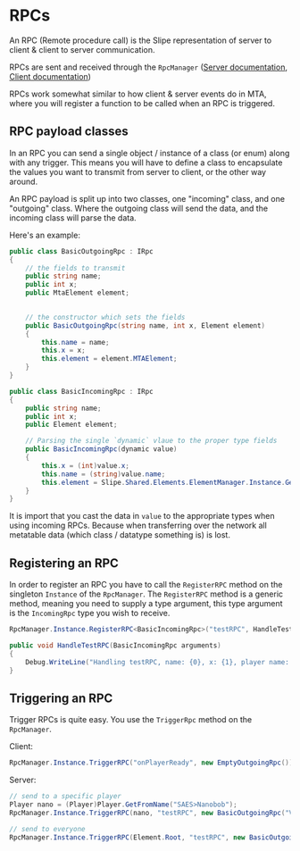 # RPCs
An RPC (Remote procedure call) is the Slipe representation of server to client & client to server communication.  

RPCs are sent and received through the `RpcManager` ([Server documentation](/api/server/Slipe.Server.Rpc.RpcManager.html), [Client documentation](/api/server/Slipe.Client.Rpc.RpcManager.html))

RPCs work somewhat similar to how client & server events do in MTA, where you will register a function to be called when an RPC is triggered.


## RPC payload classes
In an RPC you can send a single object / instance of a class (or enum) along with any trigger. This means you will have to define a class to encapsulate the values you want to transmit from server to client, or the other way around.

An RPC payload is split up into two classes, one "incoming" class, and one "outgoing" class. Where the outgoing class will send the data, and the incoming class will parse the data.

Here's an example:
```cs
public class BasicOutgoingRpc : IRpc
{
    // the fields to transmit
    public string name;
    public int x;
    public MtaElement element;

    
    // the constructor which sets the fields
    public BasicOutgoingRpc(string name, int x, Element element)
    {
        this.name = name;
        this.x = x;
        this.element = element.MTAElement;
    }
}
```

```cs
public class BasicIncomingRpc : IRpc
{
    public string name;
    public int x;
    public Element element;

    // Parsing the single `dynamic` vlaue to the proper type fields
    public BasicIncomingRpc(dynamic value)
    {
        this.x = (int)value.x;
        this.name = (string)value.name;
        this.element = Slipe.Shared.Elements.ElementManager.Instance.GetElement(value.element);
    }
}
```
It is import that you cast the data in `value` to the appropriate types when using incoming RPCs. Because when transferring over the network all metatable data (which class / datatype something is) is lost.

## Registering an RPC
In order to register an RPC you have to call the `RegisterRPC` method on the singleton `Instance` of the `RpcManager`. The `RegisterRPC` method is a generic method, meaning you need to supply a type argument, this type argument is the `IncomingRpc` type you wish to receive.
```cs
RpcManager.Instance.RegisterRPC<BasicIncomingRpc>("testRPC", HandleTestRPC);

public void HandleTestRPC(BasicIncomingRpc arguments)
{
    Debug.WriteLine("Handling testRPC, name: {0}, x: {1}, player name: {2}", arguments.name, arguments.x, ((Player)arguments.element).Name);
}
```

## Triggering an RPC
Trigger RPCs is quite easy. You use the `TriggerRpc` method on the `RpcManager`.

Client:
```cs
RpcManager.Instance.TriggerRPC("onPlayerReady", new EmptyOutgoingRpc());
```

Server:
```cs
// send to a specific player
Player nano = (Player)Player.GetFromName("SAES>Nanobob");
RpcManager.Instance.TriggerRPC(nano, "testRPC", new BasicOutgoingRpc("Vehicle damage", (int)loss, nano));

// send to everyone
RpcManager.Instance.TriggerRPC(Element.Root, "testRPC", new BasicOutgoingRpc("Vehicle damage", (int)loss, nano));
```